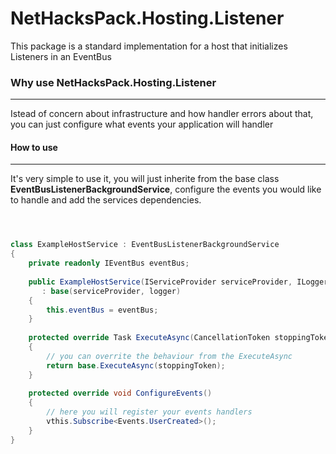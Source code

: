 ﻿NetHacksPack.Hosting.Listener
=====================
This package is a standard implementation for a host that initializes Listeners in an EventBus

### Why use NetHacksPack.Hosting.Listener
---
Istead of concern about infrastructure and how handler errors about that, you can just configure what events your application will handler

#### How to use
---

It's very simple to use it, you will just inherite from the base class **EventBusListenerBackgroundService**, configure the events you would like to handle and add the services dependencies.

```c#



class ExampleHostService : EventBusListenerBackgroundService
{
    private readonly IEventBus eventBus;
    
    public ExampleHostService(IServiceProvider serviceProvider, ILogger<EventBusListenerBackgroundService> logger, IEventBus eventBus)
       : base(serviceProvider, logger)
    {
        this.eventBus = eventBus;
    }
    
    protected override Task ExecuteAsync(CancellationToken stoppingToken)
    {
        // you can overrite the behaviour from the ExecuteAsync
        return base.ExecuteAsync(stoppingToken);
    }
    
    protected override void ConfigureEvents()
    {
        // here you will register your events handlers
        vthis.Subscribe<Events.UserCreated>();
    }
}

```
